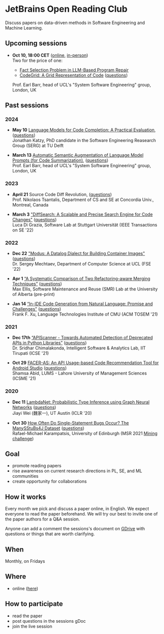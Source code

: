# JetBrains Open Reading Club

Discuss papers on data-driven methods in Software Engineering and Machine Learning.

## Upcoming sessions
 - **Oct 10, 18:00 CET** ([online](https://calendar.google.com/calendar/event?action=TEMPLATE&tmeid=N21jYmY1Mmpqa21iYmR2N2gxbmc3bmgxczIgY183MDczNDllNWYwN2UzYzcwYWQ2Nzk3OTBlODU4NzhlZDgyMTkyMjY3YWVjNThjZWJlNzU0YmRiNzhmMWY4ZTgxQGc&tmsrc=c_707349e5f07e3c70ad679790e85878ed82192267aec58cebe754bdb78f1f8e81%40group.calendar.google.com), [in-person](https://www.meetup.com/jetbrains-reading-club-nl/events/303803178/))</br>
Two for the price of one:
   * [Fact Selection Problem in LLM-Based Program Repair](https://arxiv.org/pdf/2404.05520)
   * [CodeGrid: A Grid Representation of Code](https://discovery.ucl.ac.uk/id/eprint/10175716/1/3597926.3598141.pdf) ([questions](https://docs.google.com/document/d/1F0DXUs8nfnwEUEPCAwNqivMWg4NIi1PIh1dpvjqATS4/edit))
 
   Prof. Earl Barr, head of UCL's "System Software Engineering" group, London, UK
 
## Past sessions

### 2024
 - **May 10** [Language Models for Code Completion: A Practical Evaluation](https://arxiv.org/abs/2402.16197), ([questions](https://docs.google.com/document/d/1J4GFZ7Z0fq37F1x6EYB9DSvEPhqo2zPp09iz7sqJqTY/edit?usp=sharing)) </br>
    Jonathan Katzy, PhD candidate in the Software Engineering Reasearch Group (SERG) at TU Delft

 - **March 13** [Automatic Semantic Augmentation of Language Model Prompts (for Code Summarization)](https://drive.google.com/file/d/15ufshKvon6Qd7S2ZoW8LnyIROVvCfi85/view?usp=sharing), ([questions](https://docs.google.com/document/d/1m1BqJG0m4JjiaVsdi0UMFAcH5r3GYGCsssprXgBnmUY/edit?usp=sharing)) </br>
   Prof. Earl Barr, head of UCL's "System Software Engineering" group, London, UK


### 2023
 -  **April 21** Source Code Diff Revolution, ([questions](https://docs.google.com/document/d/1OCutCmaHb-birSPHMq1GVnXqHhfIxiu8ysfrpC52z58/edit)) </br>
    Prof. Nikolaos Tsantalis, Department of CS and SE at Concordia Univ., Montreal, Canada

 - **March 3** ["DiffSearch: A Scalable and Precise Search Engine for Code Changes"](https://drive.google.com/file/d/1DG7N3jo7YK1tXAFFr7H33MijBubm0Og4/view?usp=sharing) ([questions](https://docs.google.com/document/d/1VGpTwUzxiwmahINcYlchjYOIcfIHaCFObHoozytwrrc/edit?usp=sharing)) </br>
   Luca Di Grazia, Software Lab at Stuttgart Universität (IEEE Transactions on SE '22)


### 2022

 - **Dec 22** ["Modus: A Datalog Dialect for Building Container Images"](https://drive.google.com/file/d/1gtz4UBRY3iX-0x6R9qn4aIzgTPvBo9Mo/view?usp=sharing) ([questions](https://docs.google.com/document/d/1mkZ0Odub7V8ey0RNSZCfmmZyx41FWsdmdN7TrObjgvU/edit?usp=sharing)) </br>
   Dr. Sergey Mechtaev, Department of Computer Science at UCL (FSE '22)


 - **Apr 1** [“A Systematic Comparison of Two Refactoring-aware Merging Techniques”](https://drive.google.com/file/d/1P7XssemQsJgQ2w5noeS_yJoK6IIXxRKB/view?usp=sharing) ([questions](https://docs.google.com/document/d/1LfnDhUjTAabgB2D2DpbVa3PHsIwGRpdGcewhX4YZr1Y/edit?usp=sharing)) </br>
   Max Ellis, Software Maintenance and Reuse (SMR) Lab at the University of Alberta (pre-print)

 - **Jan 14** [“In-IDE Code Generation from Natural Language: Promise and Challenges”](https://drive.google.com/file/d/1Oimqq8_A_TyAQVbWSYO24K95nVEQtcbO/view?usp=sharing) ([questions](https://docs.google.com/document/d/1eni_zJvU9qL7oo8xKfisR3yREj4g5UhwG2MIRulb7PY/edit)) </br>
   Frank F. Xu, Language Technologies Institute of CMU (ACM TOSEM '21)


### 2021

- **Dec 17th** [“APIScanner - Towards Automated Detection of Deprecated APIs in Python Libraries”](https://drive.google.com/file/d/1L9gX3Eu4DBf0sS_1XyCvrApuOOZ7x-51/view?usp=sharing) ([questions](https://docs.google.com/document/d/1MeKrThVYIUrWBhMzWTwBmbsCswlkPY1RufWZocml2rA/edit?usp=sharing)) </br>
   Dr. Sridhar Chimalakonda, Intelligent Software & Analytics Lab, IIT Tirupati (ICSE '21)

 - **Oct 29** [FACER-AS: An API Usage-based Code Recommendation Tool for Android Studio](https://drive.google.com/file/d/1Nulfb60J4hnjzvckBj35wp5BWOQzvmJ8/view?usp=sharing) ([questions](https://docs.google.com/document/d/1Ee7T3Vap_ImpMR0cFzvjUysSuXAzqZzy9WaESq1XhPE/edit?usp=sharing)) </br>
   Shamsa Abid, LUMS - Lahore University of Management Sciences (ICSME '21)

### 2020

 - **Dec 11**
    [LambdaNet: Probabilistic Type Inference using Graph Neural Networks](https://drive.google.com/file/d/1fADxQ7fkRf-7Y_S00pX476Th9zFkkWYr/view) ([questions](https://docs.google.com/document/d/1DMJqysL_BBJxiXiFvSl-VotYykrwPcbk_pEhMQ1ph4U/edit)) </br>
   Jiayi Wei (魏家一), UT Austin (ICLR '20)

 - **Oct 30**
    [How Often Do Single-Statement Bugs Occur? The ManySStuBs4J Dataset](https://drive.google.com/file/d/1UjugdnfAvXXuXFe9LtwnLOjnviX2PP6w/view?usp=sharing) ([questions](https://docs.google.com/document/d/1crcXMEw4o4pZzi4Ak2ETSDlUkcZkj7ZXK_MfpoeWQ4Y/edit#)) </br>
    Rafael-Michael Karampatsis, University of Edinburgh (MSR 2021 [Mining challenge](https://conf.researchr.org/track/msr-2021/msr-2021-mining-challenge#Call-for-Mining-Challenge-Papers))


## Goal

- promote reading papers
- rise awareness on current research directions in PL, SE, and ML communities
- create opportunity for collaborations


## How it works

Every month we pick and discuss a paper online, in English. We expect everyone to read the paper beforehand. We will try our best to invite one of the paper authors for a Q&A session.

Anyone can add a comment the sessions's document on [GDrive](https://drive.google.com/drive/folders/1ERtBPYEpYPA6DYKWDrvxpwVfKyyQjTBq) with questions or things that are worth clarifying.


## When

Monthly, on Fridays


## Where

- online ([here](https://meet.google.com/azt-gvmb-goe))


## How to participate

- read the paper
- post questions in the sessions gDoc
- join the live session

